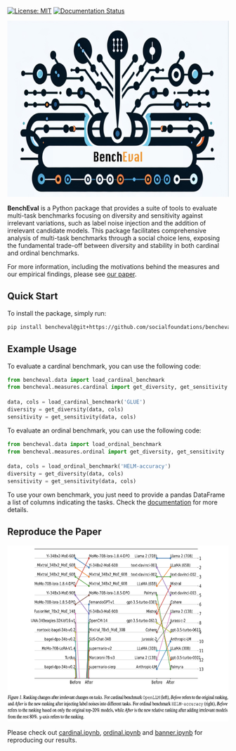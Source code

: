 [![License: MIT](https://img.shields.io/badge/License-MIT-blue.svg?color=g&style=plastic)](https://opensource.org/licenses/MIT)
[![Documentation Status](https://readthedocs.org/projects/whynot/badge/?version=latest)]()

<p align="center">
<img src="https://raw.githubusercontent.com/socialfoundations/bencheval/main/assets/logo.jpg" height="400" width="600">
</p>

**BenchEval** is a Python package that provides a suite of tools to evaluate multi-task benchmarks focusing on
diversity and sensitivity against irrelevant variations, such as label noise injection and the addition of irrelevant
candidate models. This package facilitates comprehensive analysis of multi-task benchmarks through a social choice lens,
exposing the fundamental trade-off between diversity and stability in both cardinal and ordinal benchmarks.

For more information, including the motivations behind the measures and our empirical findings, please
see [our paper]().

## Quick Start

To install the package, simply run:

```bash
pip install bencheval@git+https://github.com/socialfoundations/bencheval.git
```

## Example Usage

To evaluate a cardinal benchmark, you can use the following code:

```python
from bencheval.data import load_cardinal_benchmark
from bencheval.measures.cardinal import get_diversity, get_sensitivity

data, cols = load_cardinal_benchmark('GLUE')
diversity = get_diversity(data, cols)
sensitivity = get_sensitivity(data, cols)
```

To evaluate an ordinal benchmark, you can use the following code:

```python
from bencheval.data import load_ordinal_benchmark
from bencheval.measures.ordinal import get_diversity, get_sensitivity

data, cols = load_ordinal_benchmark('HELM-accuracy')
diversity = get_diversity(data, cols)
sensitivity = get_sensitivity(data, cols)
```

To use your own benchmark, you just need to provide a pandas DataFrame a list of columns indicating the tasks.
Check the [documentation]() for more details.

## Reproduce the Paper

<p align="center">
<img src="https://raw.githubusercontent.com/socialfoundations/bencheval/main/assets/banner.png" height="400" width="600">
</p>

Please check out [cardinal.ipynb](./cardinal.ipynb), [ordinal.ipynb](./ordinal.ipynb) and [banner.ipynb](./banner.ipynb)
for
reproducing our results.
